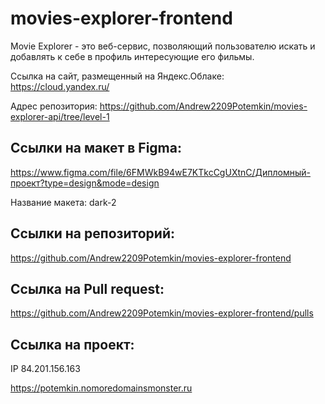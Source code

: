 # movies-explorer-frontend
Movie Explorer - это веб-сервис, позволяющий пользователю искать и добавлять к себе в профиль интересующие его фильмы.

Cсылка на сайт, размещенный на Яндекс.Облаке: https://cloud.yandex.ru/

Адрес репозитория: https://github.com/Andrew2209Potemkin/movies-explorer-api/tree/level-1

## Ссылки на макет в Figma:

https://www.figma.com/file/6FMWkB94wE7KTkcCgUXtnC/Дипломный-проект?type=design&mode=design

Название макета: dark-2

## Ссылки на репозиторий:

https://github.com/Andrew2209Potemkin/movies-explorer-frontend

## Ссылка на Pull request:

https://github.com/Andrew2209Potemkin/movies-explorer-frontend/pulls

## Ссылка на проект:
IP 84.201.156.163

https://potemkin.nomoredomainsmonster.ru
